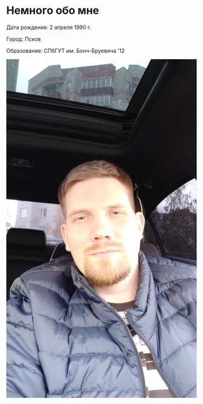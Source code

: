 # Немного обо мне

Дата рождения: 2 апреля 1990 г.

Город: Псков

Образование: СПбГУТ им. Бонч-Бруевича '12

![](%D0%A4%D0%BE%D1%82%D0%BE.jpg)